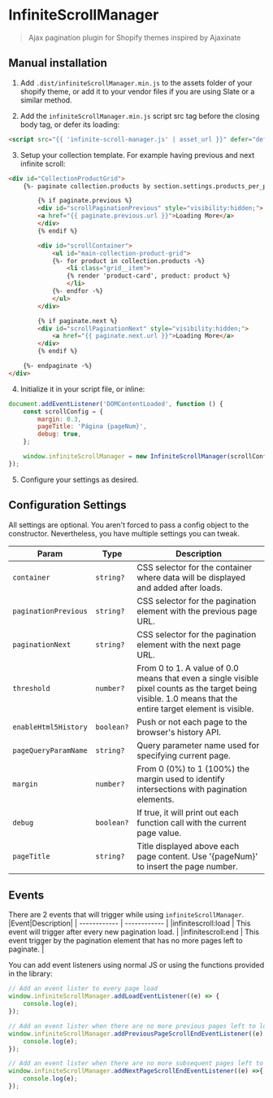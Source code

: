 # InfiniteScrollManager
> Ajax pagination plugin for Shopify themes inspired by Ajaxinate

## Manual installation


1. Add `.dist/infiniteScrollManager.min.js` to the assets folder of your shopify theme, or add it to your vendor files if you are using Slate or a similar method.

2. Add the `infiniteScrollManager.min.js` script src tag before the closing body tag, or defer its loading:

```html
<script src="{{ 'infinite-scroll-manager.js' | asset_url }}" defer="defer"></script>
```

3. Setup your collection template. For example having previous and next infinite scroll:
```html
<div id="CollectionProductGrid">
	{%- paginate collection.products by section.settings.products_per_page -%}

		{% if paginate.previous %}
		<div id="scrollPaginationPrevious" style="visibility:hidden;">
		<a href="{{ paginate.previous.url }}">Loading More</a>
		</div>
		{% endif %}

		<div id="scrollContainer">
			<ul id="main-collection-product-grid">
			{%- for product in collection.products -%}
				<li class="grid__item">
				{% render 'product-card', product: product %}
				</li>
			{%- endfor -%}
			</ul>
		</div>

		{% if paginate.next %}
		<div id="scrollPaginationNext" style="visibility:hidden;">
			<a href="{{ paginate.next.url }}">Loading More</a>
		</div>
		{% endif %}

	{%- endpaginate -%}
</div>
```

4. Initialize it in your script file, or inline:
```javascript
document.addEventListener('DOMContentLoaded', function () {
	const scrollConfig = {
		margin: 0.3,
		pageTitle: 'Página {pageNum}',
		debug: true,
	};

	window.infiniteScrollManager = new InfiniteScrollManager(scrollConfig);
});
```

5. Configure your settings as desired.

## Configuration Settings
All settings are optional. You aren't forced to pass a config object to the constructor. Nevertheless, you have multiple settings you can tweak.

| Param | Type | Description |
| --- | --- | --- |
| `container` | `string?` | CSS selector for the container where data will be displayed and added after loads. |
| `paginationPrevious` | `string?` | CSS selector for the pagination element with the previous page URL. |
| `paginationNext` | `string?` | CSS selector for the pagination element with the next page URL. |
| `threshold` | `number?` | From 0 to 1. A value of 0.0 means that even a single visible pixel counts as the target being visible. 1.0 means that the entire target element is visible. |
| `enableHtml5History` | `boolean?` | Push or not each page to the browser's history API. |
| `pageQueryParamName` | `string?` | Query parameter name used for specifying current page. |
| `margin` | `number?` | From 0 (0%) to 1 (100%) the margin used to identify intersections with pagination elements. |
| `debug` | `boolean?` | If true, it will print out each function call with the current page value. |
| `pageTitle` | `string?` | Title displayed above each page content. Use '{pageNum}' to insert the page number. |

## Events
There are 2 events that will trigger while using `infiniteScrollManager`.
|Event|Description|
| ------------ | ------------ |
|infinitescroll:load | This event will trigger after every new pagination load. |
|infinitescroll:end | This event trigger by the pagination element that has no more pages left to paginate. |

You can add event listeners using normal JS or using the functions provided in the library:
```javascript
// Add an event lister to every page load
window.infiniteScrollManager.addLoadEventListener((e) => {
	console.log(e);
});

// Add an event lister when there are no more previous pages left to load.
window.infiniteScrollManager.addPreviousPageScrollEndEventListener((e) =>{
	console.log(e);
});

// Add an event lister when there are no more subsequent pages left to load.
window.infiniteScrollManager.addNextPageScrollEndEventListener((e) =>{
	console.log(e);
});
```
